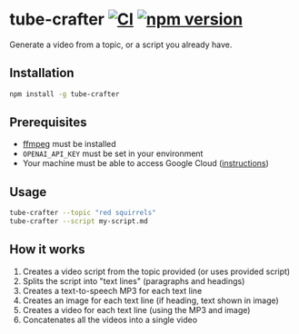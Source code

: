 # tube-crafter [![CI](https://github.com/AlecRust/tube-crafter/actions/workflows/ci.yml/badge.svg)](https://github.com/AlecRust/tube-crafter/actions/workflows/ci.yml) [![npm version](https://badge.fury.io/js/tube-crafter.svg)](https://badge.fury.io/js/tube-crafter)

Generate a video from a topic, or a script you already have.

## Installation

```sh
npm install -g tube-crafter
```

## Prerequisites

- [ffmpeg](https://ffmpeg.org/) must be installed
- `OPENAI_API_KEY` must be set in your environment
- Your machine must be able to access Google Cloud ([instructions](https://github.com/googleapis/google-cloud-node/tree/main/packages/google-cloud-texttospeech#quickstart))

## Usage

```sh
tube-crafter --topic "red squirrels"
tube-crafter --script my-script.md
```

## How it works

1. Creates a video script from the topic provided (or uses provided script)
2. Splits the script into "text lines" (paragraphs and headings)
3. Creates a text-to-speech MP3 for each text line
4. Creates an image for each text line (if heading, text shown in image)
5. Creates a video for each text line (using the MP3 and image)
6. Concatenates all the videos into a single video
